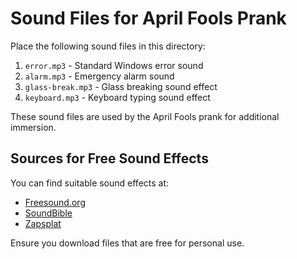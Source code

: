 # Sound Files for April Fools Prank

Place the following sound files in this directory:

1. `error.mp3` - Standard Windows error sound
2. `alarm.mp3` - Emergency alarm sound
3. `glass-break.mp3` - Glass breaking sound effect
4. `keyboard.mp3` - Keyboard typing sound effect

These sound files are used by the April Fools prank for additional immersion.

## Sources for Free Sound Effects

You can find suitable sound effects at:
- [Freesound.org](https://freesound.org/)
- [SoundBible](https://soundbible.com/)
- [Zapsplat](https://www.zapsplat.com/)

Ensure you download files that are free for personal use.

